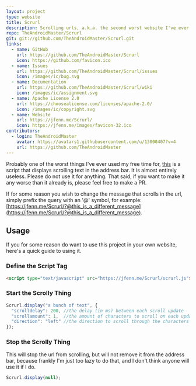 ```yaml
---
layout: project
type: website
title: Scrurl
description: Scrolling urls, a.k.a. the second worst website I've ever made.
repo: TheAndroidMaster/Scrurl
git: git://github.com/TheAndroidMaster/Scrurl.git
links:
  - name: GitHub
    url: https://github.com/TheAndroidMaster/Scrurl
    icon: https://github.com/favicon.ico
  - name: Issues
    url: https://github.com/TheAndroidMaster/Scrurl/issues
    icon: /images/ic/bug.svg
  - name: Documentation
    url: https://github.com/TheAndroidMaster/Scrurl/wiki
    icon: /images/ic/assignment.svg
  - name: Apache License 2.0
    url: https://choosealicense.com/licenses/apache-2.0/
    icon: /images/ic/copyright.svg
  - name: Website
    url: https://jfenn.me/Scrurl/
    icon: https://jfenn.me/images/favicon-32.ico
contributors:
  - login: TheAndroidMaster
    avatar: https://avatars1.githubusercontent.com/u/13000407?v=4
    url: https://github.com/TheAndroidMaster
---
```


Probably one of the worst things I've ever used my free time for, [this](https://jfenn.me/Scrurl/) is a script that displays scrolling text in the address bar. It is almost entirely useless. Please do not use it for anything. That said, if you want to make it any worse than it already is, please feel free to make a PR.

If for some reason you wish to change the message that scrolls in the url, simply prefix the query with an '@' symbol, for example: [https://jfenn.me/Scrurl/?@this_is_a_different_message](https://jfenn.me/Scrurl/?@this_is_a_different_message).

## Usage

If you for some reason do want to use this project in your own website, here's a quick guide to using it.

### Define the Script Tag

```html
<script type="text/javascript" src="https://jfenn.me/Scrurl/scrurl.js"></script>
```

### Start the Scrolly Thing

```javascript
Scrurl.display("a bunch of text", {
  "scrolldelay": 200, //the delay (in ms) between each scroll update
  "scrollamount": 1,  //the amount of characters to scroll on each update
  "direction": "left" //the direction to scroll through the characters in
});
```

### Stop the Scrolly Thing
This will stop the url from scrolling, but will not remove it from the address bar, because frankly I'm just too lazy to do that, and I don't think anyone will use it if I do.

```javascript
Scrurl.display(null);
```
